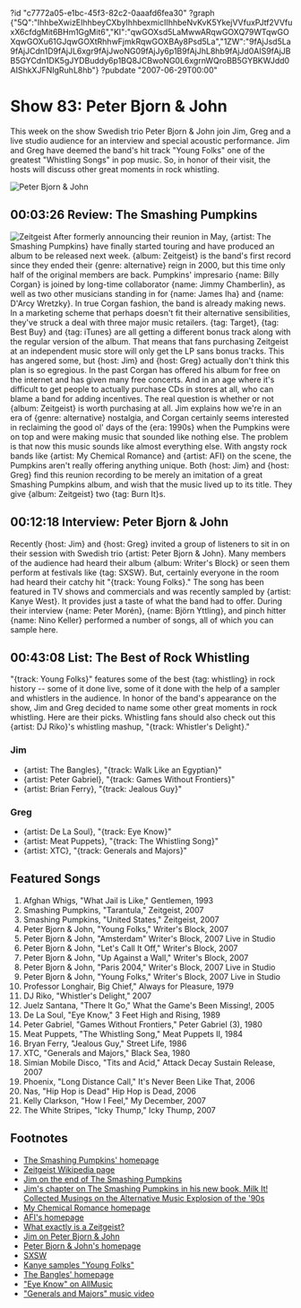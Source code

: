 ?id "c7772a05-e1bc-45f3-82c2-0aaafd6fea30"
?graph {"5Q":"IhhbeXwizEIhhbeyCXbyIhhbexmicIIhhbeNvKvK5YkejVVfuxPJtf2VVfuxX6cfdgMit6BHm1GgMit6","KI":"qwGOXsd5LaMwwARqwGOXQ79WTqwGOXqwGOXu61GJqwGOXtRhhwFjmkRqwGOXBAy8Psd5La","1ZW":"9fAjJsd5La9fAjJCdn1D9fAjJL6xgr9fAjJwoNG09fAjJy6p1B9fAjJhL8hb9fAjJd0AIS9fAjJBB5GYCdn1DK5gJYDBuddy6p1BQ8JCBwoNG0L6xgrnWQroBB5GYBKWJdd0AIShkXJFNIgRuhL8hb"}
?pubdate "2007-06-29T00:00"

# Show 83: Peter Bjorn & John
This week on the show Swedish trio Peter Bjorn & John join Jim, Greg and a live studio audience for an interview and special acoustic performance. Jim and Greg have deemed the band's hit track "Young Folks" one of the greatest "Whistling Songs" in pop music. So, in honor of their visit, the hosts will discuss other great moments in rock whistling.

![Peter Bjorn & John](https://static.soundopinions.org/images/2007/peterbjornjohn.jpg)

## 00:03:26 Review: The Smashing Pumpkins
![Zeitgeist](https://static.soundopinions.org/assets/83/5Q0.jpg)
After formerly announcing their reunion in May, {artist: The Smashing Pumpkins} have finally started touring and have produced an album to be released next week. {album: Zeitgeist} is the band's first record since they ended their {genre: alternative} reign in 2000, but this time only half of the original members are back. Pumpkins' impresario {name: Billy Corgan} is joined by long-time collaborator {name: Jimmy Chamberlin}, as well as two other musicians standing in for {name: James Iha} and {name: D'Arcy Wretzky}. In true Corgan fashion, the band is already making news. In a marketing scheme that perhaps doesn't fit their alternative sensibilities, they've struck a deal with three major music retailers. {tag: Target}, {tag: Best Buy} and {tag: iTunes} are all getting a different bonus track along with the regular version of the album. That means that fans purchasing Zeitgeist at an independent music store will only get the LP sans bonus tracks. This has angered some, but {host: Jim} and {host: Greg} actually don't think this plan is so egregious. In the past Corgan has offered his album for free on the internet and has given many free concerts. And in an age where it's difficult to get people to actually purchase CDs in stores at all, who can blame a band for adding incentives. The real question is whether or not {album: Zeitgeist} is worth purchasing at all. Jim explains how we're in an era of {genre: alternative} nostalgia, and Corgan certainly seems interested in reclaiming the good ol' days of the {era: 1990s} when the Pumpkins were on top and were making music that sounded like nothing else. The problem is that now this music sounds like almost everything else. With angsty rock bands like {artist: My Chemical Romance} and {artist: AFI} on the scene, the Pumpkins aren't really offering anything unique. Both {host: Jim} and {host: Greg} find this reunion recording to be merely an imitation of a great Smashing Pumpkins album, and wish that the music lived up to its title. They give {album: Zeitgeist} two {tag: Burn It}s.

## 00:12:18 Interview: Peter Bjorn & John
Recently {host: Jim} and {host: Greg} invited a group of listeners to sit in on their session with Swedish trio {artist: Peter Bjorn & John}. Many members of the audience had heard their album {album: Writer's Block} or seen them perform at festivals like {tag: SXSW}. But, certainly everyone in the room had heard their catchy hit "{track: Young Folks}." The song has been featured in TV shows and commercials and was recently sampled by {artist: Kanye West}. It provides just a taste of what the band had to offer. During their interview {name: Peter Morén}, {name: Björn Yttling}, and pinch hitter {name: Nino Keller} performed a number of songs, all of which you can sample here.

## 00:43:08 List: The Best of Rock Whistling
"{track: Young Folks}" features some of the best {tag: whistling} in rock history -- some of it done live, some of it done with the help of a sampler and whistlers in the audience. In honor of the band's appearance on the show, Jim and Greg decided to name some other great moments in rock whistling. Here are their picks. Whistling fans should also check out this {artist: DJ Riko}'s whistling mashup, "{track: Whistler's Delight}."

### Jim
- {artist: The Bangles}, "{track: Walk Like an Egyptian}"
- {artist: Peter Gabriel}, "{track: Games Without Frontiers}"
- {artist: Brian Ferry}, "{track: Jealous Guy}"

### Greg

- {artist: De La Soul}, "{track: Eye Know}"
- {artist: Meat Puppets}, "{track: The Whistling Song}"
- {artist: XTC}, "{track: Generals and Majors}"

## Featured Songs
1. Afghan Whigs, "What Jail is Like," Gentlemen, 1993
2. Smashing Pumpkins, "Tarantula," Zeitgeist, 2007
3. Smashing Pumpkins, "United States," Zeitgeist, 2007
4. Peter Bjorn & John, "Young Folks," Writer's Block, 2007
5. Peter Bjorn & John, "Amsterdam" Writer's Block, 2007 Live in Studio
6. Peter Bjorn & John, "Let's Call It Off," Writer's Block, 2007
7. Peter Bjorn & John, "Up Against a Wall," Writer's Block, 2007
8. Peter Bjorn & John, "Paris 2004," Writer's Block, 2007 Live in Studio
9. Peter Bjorn & John, "Young Folks," Writer's Block, 2007 Live in Studio
10. Professor Longhair, Big Chief," Always for Pleasure, 1979
11. DJ Riko, "Whistler's Delight," 2007
12. Juelz Santana, "There It Go," What the Game's Been Missing!, 2005
13. De La Soul, "Eye Know," 3 Feet High and Rising, 1989
14. Peter Gabriel, "Games Without Frontiers," Peter Gabriel (3), 1980
15. Meat Puppets, "The Whistling Song," Meat Puppets II, 1984
16. Bryan Ferry, "Jealous Guy," Street Life, 1986
17. XTC, "Generals and Majors," Black Sea, 1980
18. Simian Mobile Disco, "Tits and Acid," Attack Decay Sustain Release, 2007
19. Phoenix, "Long Distance Call," It's Never Been Like That, 2006
20. Nas, "Hip Hop is Dead" Hip Hop is Dead, 2006
21. Kelly Clarkson, "How I Feel," My December, 2007
22. The White Stripes, "Icky Thump," Icky Thump, 2007

## Footnotes
- [The Smashing Pumpkins' homepage](http://www.smashingpumpkins.com/)
- [Zeitgeist Wikipedia page](http://en.wikipedia.org/wiki/Zeitgeist_(The_Smashing_Pumpkins_album))
- [Jim on the end of The Smashing Pumpkins](http://www.jimdero.com/OtherWritings/other%20pumpkins.htm)
- [Jim's chapter on The Smashing Pumpkins in his new book, Milk It! Collected Musings on the Alternative Music Explosion of the '90s](http://www.jimdero.com/Milk%20It/PumpsExcerpt.htm)
- [My Chemical Romance homepage](http://www.mychemicalromance.com/)
- [AFI's homepage](http://www.afireinside.net/)
- [What exactly is a Zeitgeist?](http://education.yahoo.com/reference/dictionary/entry/Zeitgeist)
- [Jim on Peter Bjorn & John](http://www.jimdero.com/News2007/spincontrolfeb25.htm)
- [Peter Bjorn & John's homepage](http://www.peterbjornandjohn.com/)
- [SXSW](http://www.sxsw.com/)
- [Kanye samples "Young Folks"](http://idolator.com/tunes/mp3/listening-station-kanye-west-has-young-folks-on-the-brain-too-264028.php)
- [The Bangles' homepage](http://www.thebangles.com/)
- ["Eye Know" on AllMusic](http://www.allmusic.com/cg/amg.dll?p=amg&sql=33:w9fyxxqsldse)
- ["Generals and Majors" music video](http://www.youtube.com/watch?v=LCW6Kte2o1A)
